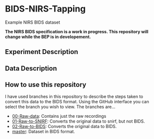 # BIDS-NIRS-Tapping

Example NIRS BIDS dataset

**The NIRS BIDS specification is a work in progress. This repository will change while the BEP is in developement.**

## Experiment Description



## Data Description



## How to use this repository

I have used branches in this repository to describe the steps taken to convert this data to the BIDS format.
Using the GitHub interface you can select the branch you wish to view.
The branches are...

* [00-Raw-data](https://github.com/rob-luke/BIDS-NIRS-Tapping/tree/00-Raw-data): Contains just the raw recordings
* [01-Raw-to-SNIRF](https://github.com/rob-luke/BIDS-NIRS-Tapping/tree/01-Raw-to-SNIRF): Converts the original data to snirf, but not BIDS.
* [02-Raw-to-BIDS](https://github.com/rob-luke/BIDS-NIRS-Tapping/tree/02-Raw-to-BIDS): Converts the original data to BIDS.
* [master](https://github.com/rob-luke/BIDS-NIRS-Tapping): Dataset in BIDS format.

